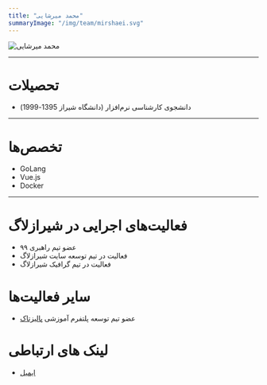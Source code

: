 ```yaml
---
title: "محمد میرشایی"
summaryImage: "/img/team/mirshaei.svg"
---
```


![محمد میرشایی](/img/team/mirshaei.svg)

---

# تحصیلات
* دانشجوی کارشناسی نرم‌افزار (دانشگاه شیراز 1395-1999)

---

# تخصص‌ها
* GoLang
* Vue.js
* Docker
---

# فعالیت‌های اجرایی در شیرازلاگ
* عضو تیم راهبری ۹۹
* فعالیت در تیم توسعه سایت شیرازلاگ
* فعالیت در تیم گرافیک شیرازلاگ


# سایر فعالیت‌ها
* عضو تیم توسعه پلتفرم آموزشی [پالیزتاک](https://paliztalk.ir/)


# لینک های ارتباطی

* [ایمیل](mailto:mirshaei@paliztalk.com)
